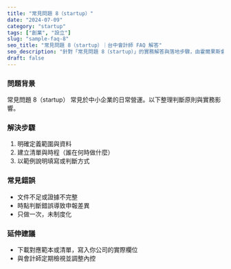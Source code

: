 ```yaml
---
title: "常見問題 8（startup）"
date: "2024-07-09"
category: "startup"
tags: ["創業", "設立"]
slug: "sample-faq-8"
seo_title: "常見問題 8（startup）｜台中會計師 FAQ 解答"
seo_description: "針對「常見問題 8（startup）」的實務解答與落地步驟，由霍爾果斯會計師事務所整理。"
draft: false
---
```


### 問題背景
常見問題 8（startup） 常見於中小企業的日常營運。以下整理判斷原則與實務影響。

### 解決步驟
1. 明確定義範圍與資料
2. 建立清單與時程（誰在何時做什麼）
3. 以範例說明填寫或判斷方式

### 常見錯誤
- 文件不足或證據不完整
- 時點判斷錯誤導致申報差異
- 只做一次，未制度化

### 延伸建議
- 下載對應範本或清單，寫入你公司的實際欄位
- 與會計師定期檢視並調整內控
